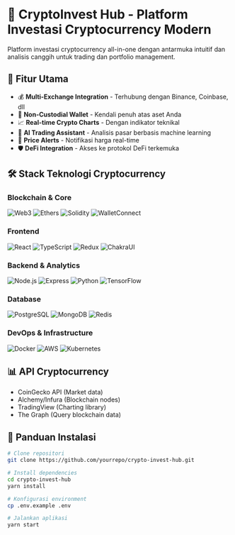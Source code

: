 # 🚀 CryptoInvest Hub - Platform Investasi Cryptocurrency Modern

Platform investasi cryptocurrency all-in-one dengan antarmuka intuitif dan analisis canggih untuk trading dan portfolio management.

## 🌟 Fitur Utama

- 💰 **Multi-Exchange Integration** - Terhubung dengan Binance, Coinbase, dll
- 🔐 **Non-Custodial Wallet** - Kendali penuh atas aset Anda
- 📈 **Real-time Crypto Charts** - Dengan indikator teknikal
- 🤖 **AI Trading Assistant** - Analisis pasar berbasis machine learning
- 🔔 **Price Alerts** - Notifikasi harga real-time
- 🛡️ **DeFi Integration** - Akses ke protokol DeFi terkemuka

## 🛠 Stack Teknologi Cryptocurrency

### Blockchain & Core
![Web3](https://img.shields.io/badge/Web3.js-F16822?style=for-the-badge&logo=web3.js&logoColor=white)
![Ethers](https://img.shields.io/badge/Ethers.js-3C3C3D?style=for-the-badge&logo=ethereum&logoColor=white)
![Solidity](https://img.shields.io/badge/Solidity-363636?style=for-the-badge&logo=solidity&logoColor=white)
![WalletConnect](https://img.shields.io/badge/WalletConnect-3B99FC?style=for-the-badge&logo=walletconnect&logoColor=white)

### Frontend
![React](https://img.shields.io/badge/React-20232A?style=for-the-badge&logo=react&logoColor=61DAFB)
![TypeScript](https://img.shields.io/badge/TypeScript-007ACC?style=for-the-badge&logo=typescript&logoColor=white)
![Redux](https://img.shields.io/badge/Redux-593D88?style=for-the-badge&logo=redux&logoColor=white)
![ChakraUI](https://img.shields.io/badge/Chakra_UI-319795?style=for-the-badge&logo=chakra-ui&logoColor=white)

### Backend & Analytics
![Node.js](https://img.shields.io/badge/Node.js-339933?style=for-the-badge&logo=nodedotjs&logoColor=white)
![Express](https://img.shields.io/badge/Express.js-000000?style=for-the-badge&logo=express&logoColor=white)
![Python](https://img.shields.io/badge/Python-3776AB?style=for-the-badge&logo=python&logoColor=white)
![TensorFlow](https://img.shields.io/badge/TensorFlow-FF6F00?style=for-the-badge&logo=tensorflow&logoColor=white)

### Database
![PostgreSQL](https://img.shields.io/badge/PostgreSQL-316192?style=for-the-badge&logo=postgresql&logoColor=white)
![MongoDB](https://img.shields.io/badge/MongoDB-47A248?style=for-the-badge&logo=mongodb&logoColor=white)
![Redis](https://img.shields.io/badge/Redis-DC382D?style=for-the-badge&logo=redis&logoColor=white)

### DevOps & Infrastructure
![Docker](https://img.shields.io/badge/Docker-2CA5E0?style=for-the-badge&logo=docker&logoColor=white)
![AWS](https://img.shields.io/badge/AWS-%23FF9900.svg?style=for-the-badge&logo=amazon-aws&logoColor=white)
![Kubernetes](https://img.shields.io/badge/Kubernetes-326CE5?style=for-the-badge&logo=kubernetes&logoColor=white)

## 📊 API Cryptocurrency
- CoinGecko API (Market data)
- Alchemy/Infura (Blockchain nodes)
- TradingView (Charting library)
- The Graph (Query blockchain data)

## 🚀 Panduan Instalasi

```bash
# Clone repositori
git clone https://github.com/yourrepo/crypto-invest-hub.git

# Install dependencies
cd crypto-invest-hub
yarn install

# Konfigurasi environment
cp .env.example .env

# Jalankan aplikasi
yarn start
